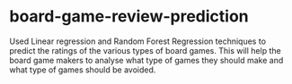 # board-game-review-prediction
Used Linear regression and Random Forest Regression techniques to predict the ratings of the various types of board games.
This will help the board game makers to analyse what type of games they should make and what type of games should be avoided.
